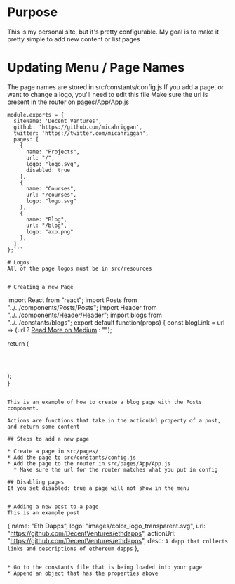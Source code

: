 # Purpose
This is my personal site, but it's pretty configurable. My goal is to make it pretty simple to add new content or list pages

# Updating Menu / Page Names 
The page names are stored in src/constants/config.js
If you add a page, or want to change a logo, you'll need to edit this file
Make sure the url is present in the router on pages/App/App.js
```
module.exports = {
  siteName: 'Decent Ventures',
  github: 'https://github.com/micahriggan',
  twitter: 'https://twitter.com/micahriggan',
  pages: [
    {
      name: "Projects",
      url: "/",
      logo: "logo.svg",
      disabled: true
    },
    {
      name: "Courses",
      url: "/courses",
      logo: "logo.svg"
    },
    {
      name: "Blog",
      url: "/blog",
      logo: "axo.png"
    },
  ]
};```

# Logos
All of the page logos must be in src/resources 


# Creating a new Page

```
import React from "react";
import Posts from "../../components/Posts/Posts";
import Header from "../../components/Header/Header";
import blogs from "../../constants/blogs";
export default function(props) {
  const blogLink = url => (url ? <a href={url}>Read More on Medium</a> : "");

  return (
    <div>
      <Header path={props.location.pathname} />
      <Posts list={blogs} action={blogLink} />
    </div>
  );  
}
```

This is an example of how to create a blog page with the Posts component.

Actions are functions that take in the actionUrl property of a post, and return some content

## Steps to add a new page

* Create a page in src/pages/
* Add the page to src/constants/config.js
* Add the page to the router in src/pages/App/App.js
  * Make sure the url for the router matches what you put in config

## Disabling pages
If you set disabled: true a page will not show in the menu


# Adding a new post to a page
This is an example post
```
  {
    name: "Eth Dapps",
    logo: "images/color_logo_transparent.svg",
    url: "https://github.com/DecentVentures/ethdapps",
    actionUrl: "https://github.com/DecentVentures/ethdapps",
    desc: `A dapp that collects links and descriptions of ethereum dapps`
  },
```

* Go to the constants file that is being loaded into your page
* Append an object that has the properties above
